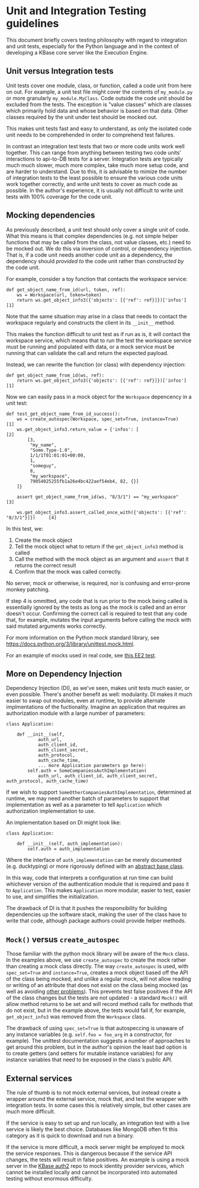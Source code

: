 # Unit and Integration Testing guidelines

This document briefly covers testing philosophy with regard to integration and unit tests,
especially for the Python language and in the context of developing a KBase core server like
the Execution Engine.

## Unit versus Integration tests

Unit tests cover one module, class, or function, called a code unit from here on out. For example,
a unit test file might cover the contents of `my_module.py` or more granularly `my_module.MyClass`.
Code outside the code unit should be excluded from the tests. The exception is "value classes"
which are classes which primarily hold data and whose behavior is based on that data. Other
classes required by the unit under test should be mocked out.

This makes unit tests fast and easy to understand, as only the isolated code unit needs to be
comprehended in order to comprehend test failures.

In contrast an integration test tests that two or more code units work well together. This can
range from anything between testing two code units' interactions to api-to-DB tests for a server.
Integration tests are typically much much slower, much more complex, take much more setup code,
and are harder to understand. Due to this, it is advisable to mimize the number of integration
tests to the least possible to ensure the various code units work together correctly, and write
unit tests to cover as much code as possible. In the author's experience, it is usually not
difficult to write unit tests with 100% coverage for the code unit.

## Mocking dependencies

As previously described, a unit test should only cover a single unit of code. What this means
is that complex dependencies (e.g. not simple helper functions that may be called from the
class, not value classes, etc.) need to be mocked out. We do this via inversion of control, or
dependency injection. That is, if a code unit needs another code unit as a dependency, the
dependency should *provided to* the code unit rather than *constructed by* the code unit.

For example, consider a toy function that contacts the workspace service:

```
def get_object_name_from_id(url, token, ref):
    ws = Workspace(url, token=token)
    return ws.get_object_info3({'objects': [{'ref': ref}]})['infos'][1]
```

Note that the same situation may arise in a class that needs to contact the workspace regularly and
constructs the client in its `__init__` method.

This makes the function difficult to unit test as if run as is, it will contact the workspace
service, which means that to run the test the workspace service must be running and populated
with data, or a mock service must be running that can validate the call and return the expected
payload.

Instead, we can rewrite the function (or class) with dependency injection:

```
def get_object_name_from_id(ws, ref):
    return ws.get_object_info3({'objects': [{'ref': ref}]})['infos'][1]
```

Now we can easily pass in a mock object for the `Workspace` depencency in a unit test:

```
def test_get_object_name_from_id_success():
    ws = create_autospec(Workspace, spec_set=True, instance=True)                    [1]
    ws.get_object_info3.return_value = {'infos': [                                   [2]
        [3,
         "my_name",
         "Some.Type-1.0",
         1/1/1T01:01:01+00:00,
         1,
         "someguy",
         8,
         "my_workspace",
         79054025255fb1a26e4bc422aef54eb4, 82, {}]
    ]}

    assert get_object_name_from_id(ws, "8/3/1") == "my_workspace"                    [3]

    ws.get_object_info3.assert_called_once_with({'objects': [{'ref': "8/3/1"}]})     [4]
```

In this test, we:
1. Create the mock object
2. Tell the mock object what to return if the `get_object_info3` method is called
3. Call the method with the mock object as an argument and `assert` that it returns the correct
   result
4. Confirm that the mock was called correctly.

No server, mock or otherwise, is required, nor is confusing and error-prone monkey patching.

If step 4 is ommitted, any code that is run prior to the mock being called is essentially ignored
by the tests as long as the mock is called and an error doesn't occur. Confirming the correct
call is required to test that any code that, for example, mutates the input arguments before
calling the mock with said mutated arguments works correctly.

For more information on the Python mock standard library, see
https://docs.python.org/3/library/unittest.mock.html.

For an example of mocks used in real code, see
[this EE2 test](https://github.com/kbase/execution_engine2/blob/e2c8086bd1f52b3ca488882c493aaaa9704626ad/test/tests_for_sdkmr/EE2StatusRange_test.py).

## More on Dependency Injection

Dependency Injection (DI), as we've seen, makes unit tests much easier, or even possible. There's
another benefit as well: modularity. DI makes it much easier to swap out modules, even at runtime,
to provide alternate implmentations of the fuctionality. Imagine an application that requires an
authorization module with a large number of parameters:

```
class Application:

    def __init__(self,
            auth_url,
            auth_client_id,
            auth_client_secret,
            auth_protocol,
            auth_cache_time,
            ... more Application parameters go here):
        self.auth = SomeCompaniessAuthImplementation(
            auth_url, auth_client_id, auth_client_secret, auth_protocol, auth_cache_time)
```

If we wish to support `SomeOtherCompaniesAuthImplementation`, determined at runtime, we may need
another batch of parameters to support that implementation as well as a parameter to tell
`Application` which authorization implementation to use.

An implementation based on DI might look like:

```
class Application:

    def __init__(self, auth_implementation):
        self.auth = auth_implementation
```

Where the interface of `auth_implementation` can be merely documented (e.g. ducktyping) or
more rigorously defined with an [abstract base class](https://docs.python.org/3/library/abc.html).

In this way, code that interprets a configuration at run time can build whichever version of
the authentication module that is required and pass it to `Application`. This makes `Application`
more modular, easier to test, easier to use, and simplifies the initialization.

The drawback of DI is that it pushes the responsibility for building dependencies up the
software stack, making the user of the class have to write that code, although package authors
could provide helper methods.

## `Mock()` versus `create_autospec`

Those familiar with the python mock library will be aware of the `Mock` class. In the examples
above, we use `create_autospec` to create the mock rather than creating a mock class directly.
The way `create_autospec` is used, with `spec_set=True` and `instance=True`, creates a mock object
based off the API of the class being mocked, and unlike a regular mock, will not allow reading
or writing of an attribute that does not exist on the class being mocked (as well as avoiding
[other problems](https://docs.python.org/3/library/unittest.mock.html#auto-speccing)).
This prevents test false positives if the API of the class changes but the tests are not
updated - a standard `Mock()` will allow method returns to be set and will record method calls
for methods that do not exist, but in the example above, the tests would fail if, for example, `get_object_info3` was removed from the `Workspace` class.

The drawback of using `spec_set=True` is that autospeccing is unaware of any instance variables
(e.g. `self.foo = foo_arg` in a constructor, for example). The unittest documentation suggests
a number of approaches to get around this problem, but in the author's opinion the least
bad option is to create getters (and setters for mutable instance variables) for any instance variables that need to be exposed in the class's public API. 

## External services

The rule of thumb is to not mock external services, but instead create a wrapper around the
external service, mock that, and test the wrapper with integration tests. In some cases this
is relatively simple, but other cases are much more difficult.

If the service is easy to set up and run locally, an integration test with a live service
is likely the best choice. Databases like MongoDB often fit this category as it is quick to
download and run a binary.

If the service is more difficult, a mock server might be employed to mock the service responses.
This is dangerous because if the service API changes, the tests will result in false positives.
An example is using a mock server in the [KBase auth2](https://github.com/kbase/auth2) repo
to mock identity provider services, which cannot be installed locally and cannot be incorporated
into automated testing without enormous difficulty.
